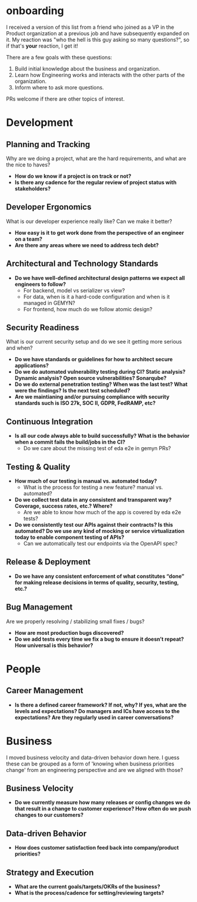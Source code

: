 # onboarding
I received a version of this list from a friend who joined as a VP in the Product organization at a previous job and have subsequently expanded on it. My reaction was "who the hell is this guy asking so many questions?", so if that's **your** reaction, I get it! 

There are a few goals with these questions:
1. Build initial knowledge about the business and organization.
2. Learn how Engineering works and interacts with the other parts of the organization.
3. Inform where to ask more questions.

PRs welcome if there are other topics of interest.

# Development

## Planning and Tracking
Why are we doing a project, what are the hard requirements, and what are the nice to haves?

- **How do we know if a project is on track or not?**
- **Is there any cadence for the regular review of project status with stakeholders?**

## Developer Ergonomics
What is our developer experience really like? Can we make it better?

- **How easy is it to get work done from the perspective of an engineer on a team?**
- **Are there any areas where we need to address tech debt?**

## Architectural and Technology Standards
- **Do we have well-defined architectural design patterns we expect all engineers to follow?**
  - For backend, model vs serializer vs view?
  - For data, when is it a hard-code configuration and when is it managed in GEMYN?
  - For frontend, how much do we follow atomic design?

## Security Readiness
What is our current security setup and do we see it getting more serious and when?

- **Do we have standards or guidelines for how to architect secure applications?**
- **Do we do automated vulnerability testing during CI? Static analysis? Dynamic analysis? Open source vulnerabilities? Sonarqube?**
- **Do we do external penetration testing? When was the last test? What were the findings? Is the next test scheduled?**
- **Are we maintianing and/or pursuing compliance with security standards such is ISO 27k, SOC II, GDPR, FedRAMP, etc?**

## Continuous Integration
- **Is all our code always able to build successfully? What is the behavior when a commit fails the build/jobs in the CI?**
  - Do we care about the missing test of eda e2e in gemyn PRs?

## Testing & Quality
- **How much of our testing is manual vs. automated today?**
  - What is the process for testing a new feature? manual vs. automated?
- **Do we collect test data in any consistent and transparent way? Coverage, success rates, etc.? Where?**
  - Are we able to know how much of the app is covered by eda e2e tests?
- **Do we consistently test our APIs against their contracts? Is this automated? Do we use any kind of mocking or service virtualization today to enable component testing of APIs?**
  - Can we automatically test our endpoints via the OpenAPI spec?

## Release & Deployment
- **Do we have any consistent enforcement of what constitutes “done” for making release decisions in terms of quality, security, testing, etc.?**

## Bug Management
Are we properly resolving / stabilizing small fixes / bugs?

- **How are most production bugs discovered?**
- **Do we add tests every time we fix a bug to ensure it doesn’t repeat? How universal is this behavior?**

# People

## Career Management
- **Is there a defined career framework? If not, why? If yes, what are the levels and expectations? Do managers and ICs have access to the expectations? Are they regularly used in career conversations?**

# Business
I moved business velocity and data-driven behavior down here. I guess these can be grouped as a form of 'knowing when business priorities change' from an engineering perspective and are we aligned with those?

## Business Velocity
- **Do we currently measure how many releases or config changes we do that result in a change to customer experience? How often do we push changes to our customers?**

## Data-driven Behavior
- **How does customer satisfaction feed back into company/product priorities?**

## Strategy and Execution
- **What are the current goals/targets/OKRs of the business?**
- **What is the process/cadence for setting/reviewing targets?**

